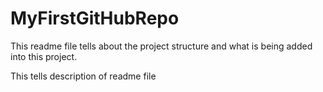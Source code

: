 # MyFirstGitHubRepo

This readme file tells about the project structure and what is being added into this project.

This tells description of readme file